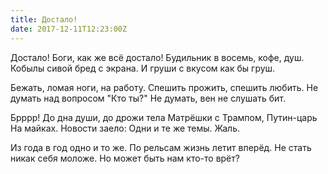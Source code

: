 ```yaml
---
title: Достало! 
date: 2017-12-11T12:23:00Z
---
```


Достало!
Боги, как же всё достало!
Будильник в восемь, кофе, душ.
Кобылы сивой бред с экрана.
И груши с вкусом как бы груш.

Бежать, ломая ноги, на работу.
Спешить прожить, спешить любить.
Не думать над вопросом "Кто ты?"
Не думать, вен не слушать бит.

Брррр!
До дна души, до дрожи тела
Матрёшки с Трампом, Путин-царь
На майках. Новости заело:
Одни и те же темы. Жаль.

Из года в год одно и то же.
По рельсам жизнь летит вперёд.
Не стать никак себя моложе.
Но может быть нам кто-то врёт?